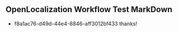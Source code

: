 ## OpenLocalization Workflow Test MarkDown
* f8a1ac76-d49d-44e4-8846-aff3012bf433 
thanks!<!--HONumber=Mar16_HO4-->
